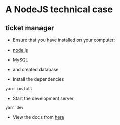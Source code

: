 # A NodeJS technical case

## ticket manager

- Ensure that you have installed on your computer:
- [node.js](https://nodejs.org/en/)
- MySQL
- and created database

- Install the dependencies

```bash
yarn install
```

- Start the development server

```bash
yarn dev
```

- View the docs from [here](http://localhost:3000/docs)
